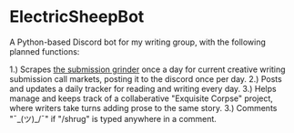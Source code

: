 # ElectricSheepBot

A Python-based Discord bot for my writing group, with the following planned functions:

1.) Scrapes [the submission grinder](https://thegrinder.diabolicalplots.com/) once a day for current creative writing submission call markets, posting it to the discord once per day.
2.) Posts and updates a daily tracker for reading and writing every day.
3.) Helps manage and keeps track of a collaberative "Exquisite Corpse" project, where writers take turns adding prose to the same story.
3.) Comments "¯\_(ツ)_/¯" if "/shrug" is typed anywhere in a comment. 

